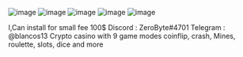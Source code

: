 ![image](https://github.com/ZeroByte4701/Crypto-casinow/assets/94198465/fd5f2ed1-1e4c-4984-8aed-c14fe856c772)
![image](https://github.com/ZeroByte4701/Crypto-casinow/assets/94198465/be453049-bd05-454f-a226-8f6685e2d51b)
![image](https://github.com/ZeroByte4701/Crypto-casinow/assets/94198465/29d361c6-e771-4c87-8ba5-f51bf12ac789)
![image](https://github.com/ZeroByte4701/Crypto-casinow/assets/94198465/5f0c3617-9bee-4bd2-ab72-cc6d7d58d99a)
![image](https://github.com/ZeroByte4701/Crypto-casinow/assets/94198465/ef767e32-a983-4278-819b-caa1db03c339)



I,Can install for small fee 100$ Discord : ZeroByte#4701 Telegram : @blancos13
Crypto casino with 9 game modes coinflip, crash, Mines, roulette, slots, dice and more

